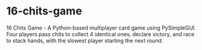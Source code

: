 # 16-chits-game
16 Chits Game - A Python-based multiplayer card game using PySimpleGUI. Four players pass chits to collect 4 identical ones, declare victory, and race to stack hands, with the slowest player starting the next round.
